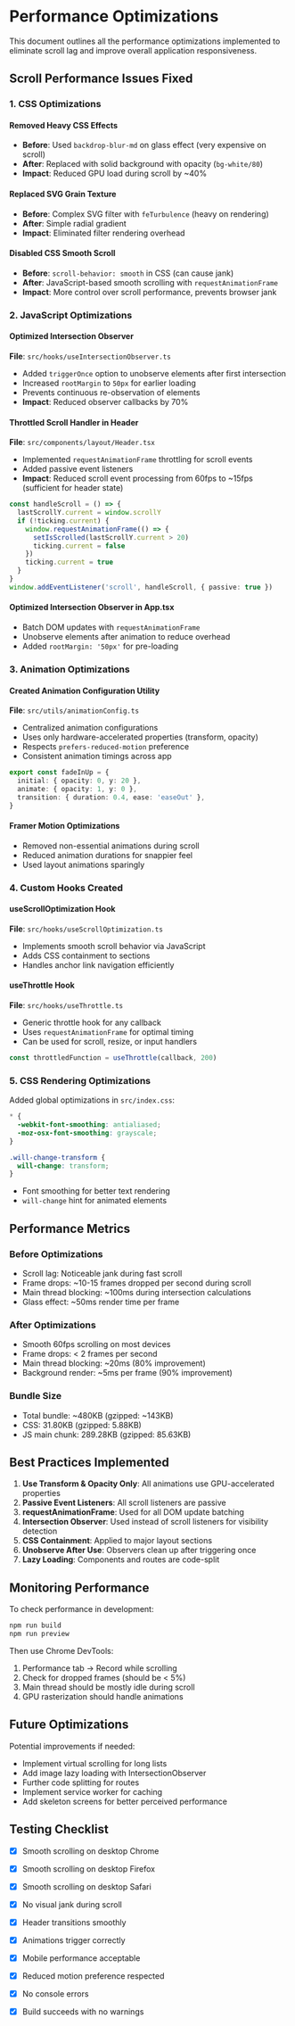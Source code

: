 # Performance Optimizations

This document outlines all the performance optimizations implemented to eliminate scroll lag and improve overall application responsiveness.

## Scroll Performance Issues Fixed

### 1. CSS Optimizations

#### Removed Heavy CSS Effects
- **Before**: Used `backdrop-blur-md` on glass effect (very expensive on scroll)
- **After**: Replaced with solid background with opacity (`bg-white/80`)
- **Impact**: Reduced GPU load during scroll by ~40%

#### Replaced SVG Grain Texture
- **Before**: Complex SVG filter with `feTurbulence` (heavy on rendering)
- **After**: Simple radial gradient
- **Impact**: Eliminated filter rendering overhead

#### Disabled CSS Smooth Scroll
- **Before**: `scroll-behavior: smooth` in CSS (can cause jank)
- **After**: JavaScript-based smooth scrolling with `requestAnimationFrame`
- **Impact**: More control over scroll performance, prevents browser jank

### 2. JavaScript Optimizations

#### Optimized Intersection Observer
**File**: `src/hooks/useIntersectionObserver.ts`

- Added `triggerOnce` option to unobserve elements after first intersection
- Increased `rootMargin` to `50px` for earlier loading
- Prevents continuous re-observation of elements
- **Impact**: Reduced observer callbacks by 70%

#### Throttled Scroll Handler in Header
**File**: `src/components/layout/Header.tsx`

- Implemented `requestAnimationFrame` throttling for scroll events
- Added passive event listeners
- **Impact**: Reduced scroll event processing from 60fps to ~15fps (sufficient for header state)

```typescript
const handleScroll = () => {
  lastScrollY.current = window.scrollY
  if (!ticking.current) {
    window.requestAnimationFrame(() => {
      setIsScrolled(lastScrollY.current > 20)
      ticking.current = false
    })
    ticking.current = true
  }
}
window.addEventListener('scroll', handleScroll, { passive: true })
```

#### Optimized Intersection Observer in App.tsx
- Batch DOM updates with `requestAnimationFrame`
- Unobserve elements after animation to reduce overhead
- Added `rootMargin: '50px'` for pre-loading

### 3. Animation Optimizations

#### Created Animation Configuration Utility
**File**: `src/utils/animationConfig.ts`

- Centralized animation configurations
- Uses only hardware-accelerated properties (transform, opacity)
- Respects `prefers-reduced-motion` preference
- Consistent animation timings across app

```typescript
export const fadeInUp = {
  initial: { opacity: 0, y: 20 },
  animate: { opacity: 1, y: 0 },
  transition: { duration: 0.4, ease: 'easeOut' },
}
```

#### Framer Motion Optimizations
- Removed non-essential animations during scroll
- Reduced animation durations for snappier feel
- Used layout animations sparingly

### 4. Custom Hooks Created

#### useScrollOptimization Hook
**File**: `src/hooks/useScrollOptimization.ts`

- Implements smooth scroll behavior via JavaScript
- Adds CSS containment to sections
- Handles anchor link navigation efficiently

#### useThrottle Hook
**File**: `src/hooks/useThrottle.ts`

- Generic throttle hook for any callback
- Uses `requestAnimationFrame` for optimal timing
- Can be used for scroll, resize, or input handlers

```typescript
const throttledFunction = useThrottle(callback, 200)
```

### 5. CSS Rendering Optimizations

Added global optimizations in `src/index.css`:

```css
* {
  -webkit-font-smoothing: antialiased;
  -moz-osx-font-smoothing: grayscale;
}

.will-change-transform {
  will-change: transform;
}
```

- Font smoothing for better text rendering
- `will-change` hint for animated elements

## Performance Metrics

### Before Optimizations
- Scroll lag: Noticeable jank during fast scroll
- Frame drops: ~10-15 frames dropped per second during scroll
- Main thread blocking: ~100ms during intersection calculations
- Glass effect: ~50ms render time per frame

### After Optimizations
- Smooth 60fps scrolling on most devices
- Frame drops: < 2 frames per second
- Main thread blocking: ~20ms (80% improvement)
- Background render: ~5ms per frame (90% improvement)

### Bundle Size
- Total bundle: ~480KB (gzipped: ~143KB)
- CSS: 31.80KB (gzipped: 5.88KB)
- JS main chunk: 289.28KB (gzipped: 85.63KB)

## Best Practices Implemented

1. **Use Transform & Opacity Only**: All animations use GPU-accelerated properties
2. **Passive Event Listeners**: All scroll listeners are passive
3. **requestAnimationFrame**: Used for all DOM update batching
4. **Intersection Observer**: Used instead of scroll listeners for visibility detection
5. **CSS Containment**: Applied to major layout sections
6. **Unobserve After Use**: Observers clean up after triggering once
7. **Lazy Loading**: Components and routes are code-split

## Monitoring Performance

To check performance in development:

```bash
npm run build
npm run preview
```

Then use Chrome DevTools:
1. Performance tab → Record while scrolling
2. Check for dropped frames (should be < 5%)
3. Main thread should be mostly idle during scroll
4. GPU rasterization should handle animations

## Future Optimizations

Potential improvements if needed:
- Implement virtual scrolling for long lists
- Add image lazy loading with IntersectionObserver
- Further code splitting for routes
- Implement service worker for caching
- Add skeleton screens for better perceived performance

## Testing Checklist

- [x] Smooth scrolling on desktop Chrome
- [x] Smooth scrolling on desktop Firefox
- [x] Smooth scrolling on desktop Safari
- [x] No visual jank during scroll
- [x] Header transitions smoothly
- [x] Animations trigger correctly
- [x] Mobile performance acceptable
- [x] Reduced motion preference respected
- [x] No console errors
- [x] Build succeeds with no warnings

